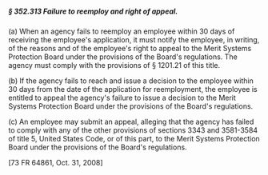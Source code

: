 ##### § 352.313 Failure to reemploy and right of appeal. #####

(a) When an agency fails to reemploy an employee within 30 days of receiving the employee's application, it must notify the employee, in writing, of the reasons and of the employee's right to appeal to the Merit Systems Protection Board under the provisions of the Board's regulations. The agency must comply with the provisions of § 1201.21 of this title.

(b) If the agency fails to reach and issue a decision to the employee within 30 days from the date of the application for reemployment, the employee is entitled to appeal the agency's failure to issue a decision to the Merit Systems Protection Board under the provisions of the Board's regulations.

(c) An employee may submit an appeal, alleging that the agency has failed to comply with any of the other provisions of sections 3343 and 3581-3584 of title 5, United States Code, or of this part, to the Merit Systems Protection Board under the provisions of the Board's regulations.

[73 FR 64861, Oct. 31, 2008]